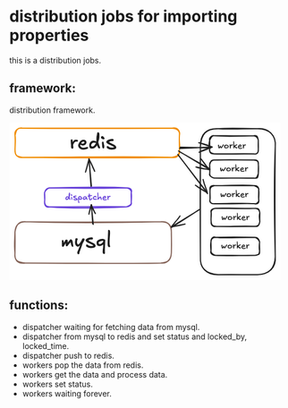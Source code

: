 # distribution jobs for importing properties

this is a distribution jobs. 

## framework:

distribution framework.

![djobs](djobs.png)

## functions:

- dispatcher waiting for fetching data from mysql.
- dispatcher from mysql to redis and set status and locked_by, locked_time.
- dispatcher push to redis.
- workers pop the data from redis.
- workers get the data and process data.
- workers set status.
- workers waiting forever.